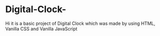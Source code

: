 # Digital-Clock-
Hi it is a basic project of Digital Clock which was made by using HTML, Vanilla CSS and Vanilla JavaScript
